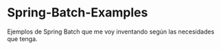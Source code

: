 # Spring-Batch-Examples
Ejemplos de Spring Batch que me voy inventando según las necesidades que tenga.
